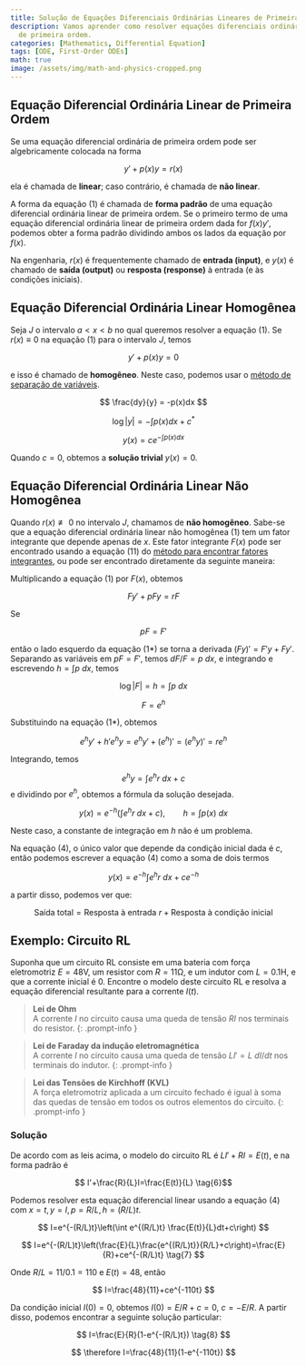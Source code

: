 ```yaml
---
title: Solução de Equações Diferenciais Ordinárias Lineares de Primeira Ordem
description: Vamos aprender como resolver equações diferenciais ordinárias lineares
  de primeira ordem.
categories: [Mathematics, Differential Equation]
tags: [ODE, First-Order ODEs]
math: true
image: /assets/img/math-and-physics-cropped.png
---
```

## Equação Diferencial Ordinária Linear de Primeira Ordem
Se uma equação diferencial ordinária de primeira ordem pode ser algebricamente colocada na forma

$$ y'+p(x)y=r(x) \tag{1} $$

ela é chamada de **linear**; caso contrário, é chamada de **não linear**.

A forma da equação (1) é chamada de **forma padrão** de uma equação diferencial ordinária linear de primeira ordem. Se o primeiro termo de uma equação diferencial ordinária linear de primeira ordem dada for $f(x)y'$, podemos obter a forma padrão dividindo ambos os lados da equação por $f(x)$.

Na engenharia, $r(x)$ é frequentemente chamado de **entrada (input)**, e $y(x)$ é chamado de **saída (output)** ou **resposta (response)** à entrada (e às condições iniciais).

## Equação Diferencial Ordinária Linear Homogênea
Seja $J$ o intervalo $a<x<b$ no qual queremos resolver a equação (1). Se $r(x)\equiv 0$ na equação (1) para o intervalo $J$, temos

$$ y'+p(x)y=0 \tag{2}$$

e isso é chamado de **homogêneo**. Neste caso, podemos usar o [método de separação de variáveis](/posts/Separation-of-Variables/).

$$ \frac{dy}{y} = -p(x)dx $$

$$ \log |y| = -\int p(x)dx + c^* $$

$$ y(x) = ce^{-\int p(x)dx} \tag{3}$$

Quando $c=0$, obtemos a **solução trivial** $y(x)=0$.

## Equação Diferencial Ordinária Linear Não Homogênea
Quando $r(x)\not\equiv 0$ no intervalo $J$, chamamos de **não homogêneo**. Sabe-se que a equação diferencial ordinária linear não homogênea (1) tem um fator integrante que depende apenas de $x$. Este fator integrante $F(x)$ pode ser encontrado usando a equação (11) do [método para encontrar fatores integrantes](/posts/Exact-Differential-Equation-and-Integrating-Factor/#método-para-encontrar-o-fator-integrante), ou pode ser encontrado diretamente da seguinte maneira:

Multiplicando a equação (1) por $F(x)$, obtemos

$$ Fy'+pFy=rF \tag{1*} $$

Se

$$ pF=F' $$

então o lado esquerdo da equação (1*) se torna a derivada $(Fy)'=F'y+Fy'$. Separando as variáveis em $pF=F'$, temos $dF/F=p\ dx$, e integrando e escrevendo $h=\int p\ dx$, temos

$$ \log |F|=h=\int p\ dx $$

$$ F = e^h $$

Substituindo na equação (1*), obtemos

$$ e^hy'+h'e^hy=e^hy'+(e^h)'=(e^hy)'=re^h $$

Integrando, temos

$$ e^hy=\int e^hr\ dx + c $$
e dividindo por $e^h$, obtemos a fórmula da solução desejada.

$$ y(x)=e^{-h}\left(\int e^hr\ dx + c\right),\qquad h=\int p(x)\ dx \tag{4} $$

Neste caso, a constante de integração em $h$ não é um problema.

Na equação (4), o único valor que depende da condição inicial dada é $c$, então podemos escrever a equação (4) como a soma de dois termos

$$ y(x)=e^{-h}\int e^hr\ dx + ce^{-h} \tag{4*} $$

a partir disso, podemos ver que:

$$ \text{Saída total}=\text{Resposta à entrada }r+\text{Resposta à condição inicial} \tag{5} $$

## Exemplo: Circuito RL
Suponha que um circuito RL consiste em uma bateria com força eletromotriz $E=48\textrm{V}$, um resistor com $R=11\mathrm{\Omega}$, e um indutor com $L=0.1\text{H}$, e que a corrente inicial é 0. Encontre o modelo deste circuito RL e resolva a equação diferencial resultante para a corrente $I(t)$.
> **Lei de Ohm**  
> A corrente $I$ no circuito causa uma queda de tensão $RI$ nos terminais do resistor.
{: .prompt-info }

> **Lei de Faraday da indução eletromagnética**  
> A corrente $I$ no circuito causa uma queda de tensão $LI'=L\ dI/dt$ nos terminais do indutor.
{: .prompt-info }

> **Lei das Tensões de Kirchhoff (KVL)**  
> A força eletromotriz aplicada a um circuito fechado é igual à soma das quedas de tensão em todos os outros elementos do circuito.
{: .prompt-info }

### Solução
De acordo com as leis acima, o modelo do circuito RL é $LI'+RI=E(t)$, e na forma padrão é

$$ I'+\frac{R}{L}I=\frac{E(t)}{L} \tag{6}$$

Podemos resolver esta equação diferencial linear usando a equação (4) com $x=t, y=I, p=R/L, h=(R/L)t$.

$$ I=e^{-(R/L)t}\left(\int e^{(R/L)t} \frac{E(t)}{L}dt+c\right) $$

$$ I=e^{-(R/L)t}\left(\frac{E}{L}\frac{e^{(R/L)t}}{R/L}+c\right)=\frac{E}{R}+ce^{-(R/L)t} \tag{7} $$

Onde $R/L=11/0.1=110$ e $E(t)=48$, então

$$ I=\frac{48}{11}+ce^{-110t} $$

Da condição inicial $I(0)=0$, obtemos $I(0)=E/R+c=0$, $c=-E/R$. A partir disso, podemos encontrar a seguinte solução particular:

$$ I=\frac{E}{R}(1-e^{-(R/L)t}) \tag{8} $$

$$ \therefore I=\frac{48}{11}(1-e^{-110t}) $$
